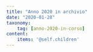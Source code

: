 ```yaml
---
title: "Anno 2020 in archivio"
date: "2020-01-28"
taxonomy: 
    tag: [anno-2020-in-corso]
content:
    items: '@self.children'
---
```

